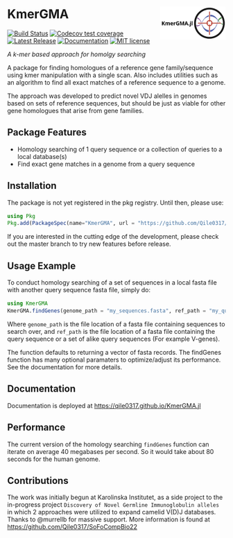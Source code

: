 # <img src="KmerGMA.jl.png" width="30%" align="right" /> KmerGMA
[![Build Status](https://github.com/Qile0317/KmerGMA.jl/actions/workflows/CI.yml/badge.svg?branch=master)](https://github.com/Qile0317/KmerGMA.jl/actions/workflows/CI.yml?query=branch%3Amaster) [![Codecov test coverage](https://codecov.io/gh/Qile0317/KmerGMA.jl/branch/master/graph/badge.svg)](https://app.codecov.io/gh/Qile0317/KmerGMA.jl?branch=master) [![Latest Release](https://img.shields.io/github/release/Qile0317/KmerGMA.jl.svg)](https://github.com/Qile0317/KmerGMA.jl/releases/latest) [![Documentation](https://img.shields.io/badge/docs-stable-blue.svg)](https://qile0317.github.io/KmerGMA.jl) [![MIT license](https://img.shields.io/badge/license-MIT-green.svg)](https://github.com/Qile0317/KmerGMA.jl/LICENSE)

*A k-mer based approach for homolgy searching*

A package for finding homologues of a reference gene family/sequence using kmer manipulation with a single scan. Also includes utilities such as an algorithm to find all exact matches of a reference sequence to a genome. 

The approach was developed to predict novel VDJ alelles in genomes based on sets of reference sequences, but should be just as viable for other gene homologues that arise from gene families.

## Package Features
- Homology searching of 1 query sequence or a collection of queries to a local database(s)
- Find exact gene matches in a genome from a query sequence

## Installation
The package is not yet registered in the pkg registry. Until then, please use:

```julia
using Pkg
Pkg.add(PackageSpec(name="KmerGMA", url = "https://github.com/Qile0317/KmerGMA.jl.git"))
```

If you are interested in the cutting edge of the development, please check out the master branch to try new features before release.

## Usage Example
To conduct homology searching of a set of sequences in a local fasta file with another query sequence fasta file, simply do:
```julia
using KmerGMA
KmerGMA.findGenes(genome_path = "my_sequences.fasta", ref_path = "my_query_sequence_family.fasta")
```
Where `genome_path` is the file location of a fasta file containing sequences to search over, and `ref_path` is the file location of a fasta file containing the query sequence or a set of alike query sequences (For example V-genes). 

The function defaults to returning a vector of fasta records. The findGenes function has many optional paramaters to optimize/adjust its performance. See the documentation for more details.

## Documentation
Documentation is deployed at https://qile0317.github.io/KmerGMA.jl

## Performance
The current version of the homology searching `findGenes` function can iterate on average 40 megabases per second. So it would take about 80 seconds for the human genome.

## Contributions
The work was initially begun at Karolinska Institutet, as a side project to the in-progress project ```Discovery of Novel Germline Immunoglobulin alleles``` in which 2 approaches were utilized to expand camelid V(D)J databases. Thanks to @murrellb for massive support. More information is found at https://github.com/Qile0317/SoFoCompBio22